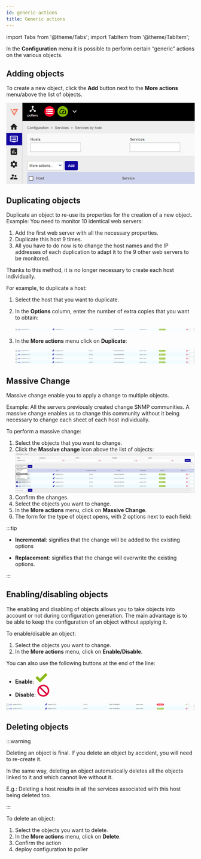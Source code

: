 ```yaml
---
id: generic-actions
title: Generic actions
---
```

import Tabs from '@theme/Tabs';
import TabItem from '@theme/TabItem';


In the **Configuration** menu it is possible to perform certain “generic” actions on the various objects.

## Adding objects

To create a new object, click the **Add** button next to the **More actions** menu/above the list of objects.

![image](../../assets/monitoring-resources/organizing-hosts-and-services/add.png)

## Duplicating objects

Duplicate an object to re-use its properties for the creation of a new
object. Example: You need to monitor 10 identical web servers:

1. Add the first web server with all the necessary properties.
2. Duplicate this host 9 times.
3. All you have to do now is to change the host names and the IP addresses of each duplication to adapt it to the 9 other web servers to be monitored.

Thanks to this method, it is no longer necessary to create each host individually.

For example, to duplicate a host:

1. Select the host that you want to duplicate.
2. In the **Options** column, enter the number of extra copies that you want to obtain:

    ![image](../../assets/monitoring-resources/organizing-hosts-and-services/01duplicate.png)

3. In the **More actions** menu click on **Duplicate**:

    ![image](../../assets/monitoring-resources/organizing-hosts-and-services/01duplicateobjects.png)


## Massive Change

Massive change enable you to apply a change to multiple objects.

Example: All the servers previously created change SNMP communities. A massive change enables us to change this
community without it being necessary to change each sheet of each host individually.

To perform a massive change:


1. Select the objects that you want to change.
2. Click the **Massive change** icon above the list of objects: ![image](../../assets/monitoring-resources/organizing-hosts-and-services/mass_change.png)
3. Confirm the changes.
4. Select the objects you want to change.
5. In the **More actions** menu, click on **Massive Change**.
6. The form for the type of object opens, with 2 options next to each field:


:::tip
  * **Incremental**: signifies that the change will be added to the existing options

  * **Replacement**: signifies that the change will overwrite the existing options.

:::

## Enabling/disabling objects

The enabling and disabling of objects allows you to take objects into account or not during configuration generation.
The main advantage is to be able to keep the configuration of an object without applying it.

To enable/disable an object:

1. Select the objects you want to change.
2. In the **More actions**  menu, click on **Enable/Disable**.

You can also use the following buttons at the end of the line:

*  **Enable**: ![image](../../assets/monitoring-resources/organizing-hosts-and-services/enabled.png#thumbnail1)
* **Disable**: ![image](../../assets/monitoring-resources/organizing-hosts-and-services/disabled.png#thumbnail1)

![image](../../assets/monitoring-resources/organizing-hosts-and-services/enable_disable.png)


## Deleting objects

:::warning

Deleting an object is final. If you delete an object by accident, you will need to re-create it.

In the same way, deleting an object automatically deletes all the objects linked to it and which cannot live without it.

E.g.:
Deleting a host results in all the services associated with this host being deleted too.

:::

To delete an object:

1. Select the objects you want to delete.
2. In the **More actions** menu, click on **Delete**.
3. Confirm the action
4. deploy configuration to poller
